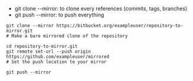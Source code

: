 * git clone --mirror: to clone every references (commits, tags, branches)
* git push --mirror: to push everything

```
git clone --mirror https://bitbucket.org/exampleuser/repository-to-mirror.git
# Make a bare mirrored clone of the repository

cd repository-to-mirror.git
git remote set-url --push origin https://github.com/exampleuser/mirrored
# Set the push location to your mirror

git push --mirror
```

 
